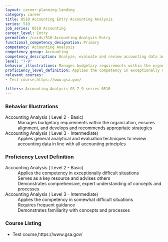```yaml
---
layout: career-planning-landing
category: career
title: 0510 Accounting Entry Accounting Analysis
series: 510
job_series: 0510 Accounting
career_level: Entry
permalink: /cards/510-Accounting-Analysis-Entry
functional_competency_designation: Primary
competency: Accounting Analysis
competency_group: Accounting
competency_description: Analyze, evaluate and review accounting data and reports using business tools and applications, and performance metrics to provide recommendations
level: "7-9"
behavior_illustrations: Manages budgetary requirements within the organization, ensures alignment, and develops and recommends appropriate strategies ? Applies general analytical and evaluation techniques to review accounting data in line with all accounting principles
proficiency_level_definition: Applies the competency in exceptionally difficult situations ? Serves as a key resource and advises others ? Demonstrates comprehensive, expert understanding of concepts and processes ? Applies the competency in somewhat difficult situations ? Requires frequent guidance ? Demonstrates familiarity with concepts and processes
relevant_courses: 
- Test course,https://www.gsa.gov/ 

filters: Accounting-Analysis GS-7-9 series-0510
---
```


<div class="card-content-column behavior">
  <h3>Behavior Illustrations</h3>
  <dl><dt>Accounting Analysis ( Level 2 - Basic)</dt><dd>Manages budgetary requirements within the organization, ensures alignment, and develops and recommends appropriate strategies</dd><dt>Accounting Analysis ( Level 3 - Intermediate)</dt><dd>Applies general analytical and evaluation techniques to review accounting data in line with all accounting principles</dd></dl>
</div>
<div class="card-content-column prof-level">
  <h3>Proficiency Level Definition</h3>
  <dl><dt>Accounting Analysis ( Level 2 - Basic)</dt><dd>Applies the competency in exceptionally difficult situations </dd><dd> Serves as a key resource and advises others </dd><dd> Demonstrates comprehensive, expert understanding of concepts and processes</dd><dt>Accounting Analysis ( Level 3 - Intermediate)</dt><dd>Applies the competency in somewhat difficult situations </dd><dd> Requires frequent guidance </dd><dd> Demonstrates familiarity with concepts and processes</dd></dl>
</div>
<div class="card-content-column">
  <h3>Course Listing</h3>
  <ul>
  <li>Test course,https://www.gsa.gov/ </li>
  </ul>
</div>